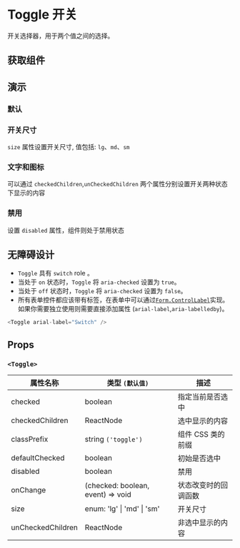 # Toggle 开关

开关选择器，用于两个值之间的选择。

## 获取组件

<!--{include:(components/toggle/fragments/import.md)}-->

## 演示

### 默认

<!--{include:`basic.md`}-->

### 开关尺寸

`size` 属性设置开关尺寸, 值包括: `lg`、`md`、`sm`

<!--{include:`size.md`}-->

### 文字和图标

可以通过 `checkedChildren`,`unCheckedChildren` 两个属性分别设置开关两种状态下显示的内容

<!--{include:`inner.md`}-->

### 禁用

设置 `disabled` 属性，组件则处于禁用状态

<!--{include:`disabled.md`}-->

## 无障碍设计

- `Toggle` 具有 `switch` role 。
- 当处于 `on` 状态时，`Toggle` 将 `aria-checked` 设置为 `true`。
- 当处于 `off` 状态时，`Toggle` 将 `aria-checked` 设置为 `false`。
- 所有表单控件都应该带有标签，在表单中可以通过[`Form.ControlLabel`](./form#Accessibility)实现。如果你需要独立使用则需要直接添加属性 (`arial-label`,`aria-labelledby`)。

```js
<Toggle arial-label="Switch" />
```

## Props

### `<Toggle>`

| 属性名称          | 类型 `(默认值)`                    | 描述                 |
| ----------------- | ---------------------------------- | -------------------- |
| checked           | boolean                            | 指定当前是否选中     |
| checkedChildren   | ReactNode                          | 选中显示的内容       |
| classPrefix       | string `('toggle')`                | 组件 CSS 类的前缀    |
| defaultChecked    | boolean                            | 初始是否选中         |
| disabled          | boolean                            | 禁用                 |
| onChange          | (checked: boolean, event) => void  | 状态改变时的回调函数 |
| size              | enum: 'lg' &#124; 'md' &#124; 'sm' | 开关尺寸             |
| unCheckedChildren | ReactNode                          | 非选中显示的内容     |
